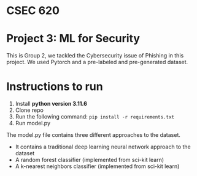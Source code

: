 # CSEC 620
# Project 3: ML for Security
This is Group 2, we tackled the Cybersecurity issue of Phishing in this project. We used Pytorch and  a pre-labeled and pre-generated dataset.

# Instructions to run
1. Install **python version 3.11.6**
2. Clone repo
3. Run the following command: `pip install -r requirements.txt`
4. Run model.py 

The model.py file contains three different approaches to the dataset.
* It contains a traditional deep learning neural network approach to the dataset
* A random forest classifier (implemented from sci-kit learn)
* A k-nearest neighbors classifier (implemented from sci-kit learn)
